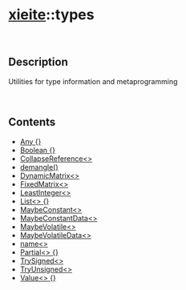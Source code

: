 # [xieite](./xieite.md)\:\:types

&nbsp;

## Description
Utilities for type information and metaprogramming

&nbsp;

## Contents
- [Any \{\}](./namespaces/types/any.md)
- [Boolean \{\}](./namespaces/types/boolean.md)
- [CollapseReference\<\>](./namespaces/types/collapse_reference.md)
- [demangle\(\)](./namespaces/types/demangle.md)
- [DynamicMatrix\<\>](./namespaces/types/dynamic_matrix.md)
- [FixedMatrix\<\>](./namespaces/types/fixed_matrix.md)
- [LeastInteger\<\>](./namespaces/types/least_integer.md)
- [List\<\> \{\}](./namespaces/types/list.md)
- [MaybeConstant\<\>](./namespaces/types/maybe_constant.md)
- [MaybeConstantData\<\>](./namespaces/types/maybe_constant_data.md)
- [MaybeVolatile\<\>](./namespaces/types/maybe_volatile.md)
- [MaybeVolatileData\<\>](./namespaces/types/maybe_volatile_data.md)
- [name\<\>](./namespaces/types/name.md)
- [Partial\<\> \{\}](./namespaces/types/partial.md)
- [TrySigned\<\>](./namespaces/types/try_signed.md)
- [TryUnsigned\<\>](./namespaces/types/try_unsigned.md)
- [Value\<\> \{\}](./namespaces/types/value.md)

